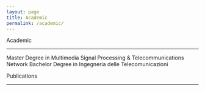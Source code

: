 ```yaml
---
layout: page
title: Academic
permalink: /academic/
---
```

Academic
-------------------------------------------------------- ------------------------------------- ----------- ----------- --------------
Master Degree in Multimedia Signal Processing & Telecommunications Network
Bachelor Degree in Ingegneria delle Telecomunicazioni



Publications
-------------------------------------------------------- ------------------------------------- ----------- ----------- --------------